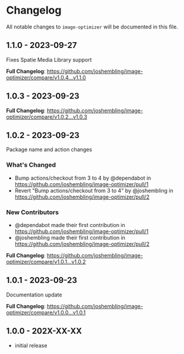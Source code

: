 # Changelog

All notable changes to `image-optimizer` will be documented in this file.

## 1.1.0 - 2023-09-27

Fixes Spatie Media Library support

**Full Changelog**: https://github.com/joshembling/image-optimizer/compare/v1.0.4...v1.1.0

## 1.0.3 - 2023-09-23

**Full Changelog**: https://github.com/joshembling/image-optimizer/compare/v1.0.2...v1.0.3

## 1.0.2 - 2023-09-23

Package name and action changes

### What's Changed

- Bump actions/checkout from 3 to 4 by @dependabot in https://github.com/joshembling/image-optimizer/pull/1
- Revert "Bump actions/checkout from 3 to 4" by @joshembling in https://github.com/joshembling/image-optimizer/pull/2

### New Contributors

- @dependabot made their first contribution in https://github.com/joshembling/image-optimizer/pull/1
- @joshembling made their first contribution in https://github.com/joshembling/image-optimizer/pull/2

**Full Changelog**: https://github.com/joshembling/image-optimizer/compare/v1.0.1...v1.0.2

## 1.0.1 - 2023-09-23

Documentation update

**Full Changelog**: https://github.com/joshembling/image-optimizer/compare/v1.0.0...v1.0.1

## 1.0.0 - 202X-XX-XX

- initial release
